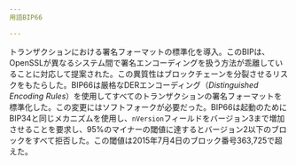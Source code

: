 ```yaml
---
用語BIP66

---
```

トランザクションにおける署名フォーマットの標準化を導入。このBIPは、OpenSSLが異なるシステム間で署名エンコーディングを扱う方法が乖離していることに対応して提案された。この異質性はブロックチェーンを分裂させるリスクをもたらした。BIP66は厳格なDERエンコーディング（*Distinguished Encoding Rules*）を使用してすべてのトランザクションの署名フォーマットを標準化した。この変更にはソフトフォークが必要だった。BIP66は起動のためにBIP34と同じメカニズムを使用し、`nVersion`フィールドをバージョン3まで増加させることを要求し、95%のマイナーの閾値に達するとバージョン2以下のブロックをすべて拒否した。この閾値は2015年7月4日のブロック番号363,725で超えた。